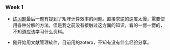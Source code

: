 ### Week 1

- [练习题](../week1/practice/slambook.md)最后一题有提到了矩阵计算效率的问题。直接求逆的速度太慢，需要使用各种分解的方法，但是我之前没有接触过这方面的知识，看的一愣一愣的，不知道应该学习什么资料。

- 刚开始用文献管理软件，目前用的zotero，不知有没有什么经验分享。
